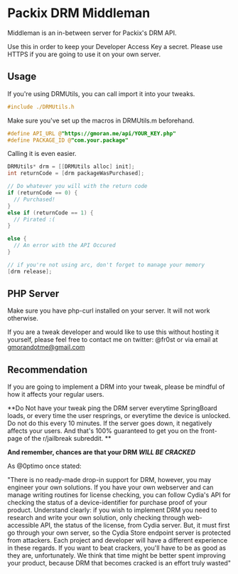 # Packix DRM Middleman

Middleman is an in-between server for Packix's DRM API.

Use this in order to keep your Developer Access Key a secret. 
Please use HTTPS if you are going to use it on your own server.

## Usage

If you're using DRMUtils, you can call import it into your tweaks.

```objective-c
#include ./DRMUtils.h
```

Make sure you've set up the macros in DRMUtils.m beforehand.

```objective-c
#define API_URL @"https://gmoran.me/api/YOUR_KEY.php"
#define PACKAGE_ID @"com.your.package"
```

Calling it is even easier.

```objective-c
DRMUtils* drm = [[DRMUtils alloc] init];
int returnCode = [drm packageWasPurchased]; 

// Do whatever you will with the return code
if (returnCode == 0) {
  // Purchased!
}
else if (returnCode == 1) {
  // Pirated :(
}

else {
  // An error with the API Occured
}

// if you're not using arc, don't forget to manage your memory
[drm release];
```

## PHP Server 
Make sure you have php-curl installed on your server. It will not work otherwise.

If you are a tweak developer and would like to use this without hosting it yourself, please feel free to contact me on twitter: @fr0st or via email at gmorandotme@gmail.com

## Recommendation
If you are going to implement a DRM into your tweak, please be mindful of how it affects your regular users.

**Do Not have your tweak ping the DRM server everytime SpringBoard loads, or every time the user resprings, or everytime the device is unlocked. Do not do this every 10 minutes. If the server goes down, it negatively affects your users. And that's 100% guaranteed to get you on the front-page of the r/jailbreak subreddit. **

**And remember, chances are that your DRM *WILL BE CRACKED***

As @0ptimo once stated:

"There is no ready-made drop-in support for DRM, however, you may engineer your own solutions. If you have your own webserver and can manage writing routines for license checking, you can follow Cydia's API for checking the status of a device-identifier for purchase proof of your product. Understand clearly: if you wish to implement DRM you need to research and write your own solution, only checking through web-accessible API, the status of the license, from Cydia server. But, it must first go through your own server, so the Cydia Store endpoint server is protected from attackers. Each project and developer will have a different experience in these regards. If you want to beat crackers, you'll have to be as good as they are, unfortunately. We think that time might be better spent improving your product, because DRM that becomes cracked is an effort truly wasted"

